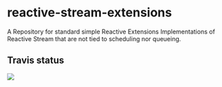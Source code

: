 # reactive-stream-extensions
A Repository for standard simple Reactive Extensions Implementations of Reactive Stream that are not tied to scheduling nor queueing.

## Travis status


<a href='https://travis-ci.org/reactor/reactive-stream-extensions/builds'><img src='https://travis-ci.org/reactor/reactive-stream-extensions.svg?branch=master'></a>
